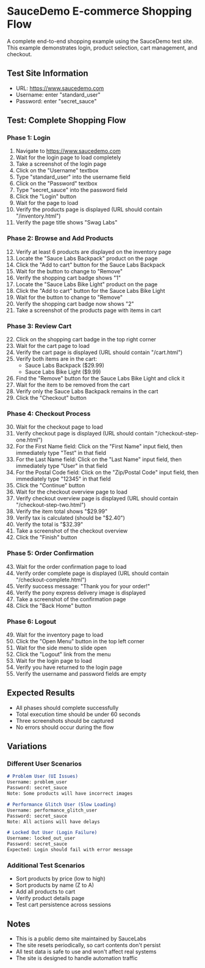 # SauceDemo E-commerce Shopping Flow

A complete end-to-end shopping example using the SauceDemo test site. This example demonstrates login, product selection, cart management, and checkout.

## Test Site Information
- URL: https://www.saucedemo.com
- Username: enter "standard_user"
- Password: enter "secret_sauce"

## Test: Complete Shopping Flow

### Phase 1: Login
1. Navigate to https://www.saucedemo.com
2. Wait for the login page to load completely
3. Take a screenshot of the login page
4. Click on the "Username" textbox
5. Type "standard_user" into the username field
6. Click on the "Password" textbox
7. Type "secret_sauce" into the password field
8. Click the "Login" button
9. Wait for the page to load
10. Verify the products page is displayed (URL should contain "/inventory.html")
11. Verify the page title shows "Swag Labs"

### Phase 2: Browse and Add Products
12. Verify at least 6 products are displayed on the inventory page
13. Locate the "Sauce Labs Backpack" product on the page
14. Click the "Add to cart" button for the Sauce Labs Backpack
15. Wait for the button to change to "Remove"
16. Verify the shopping cart badge shows "1"
17. Locate the "Sauce Labs Bike Light" product on the page
18. Click the "Add to cart" button for the Sauce Labs Bike Light
19. Wait for the button to change to "Remove"
20. Verify the shopping cart badge now shows "2"
21. Take a screenshot of the products page with items in cart

### Phase 3: Review Cart
22. Click on the shopping cart badge in the top right corner
23. Wait for the cart page to load
24. Verify the cart page is displayed (URL should contain "/cart.html")
25. Verify both items are in the cart:
    - Sauce Labs Backpack ($29.99)
    - Sauce Labs Bike Light ($9.99)
26. Find the "Remove" button for the Sauce Labs Bike Light and click it
27. Wait for the item to be removed from the cart
28. Verify only the Sauce Labs Backpack remains in the cart
29. Click the "Checkout" button

### Phase 4: Checkout Process
30. Wait for the checkout page to load
31. Verify checkout page is displayed (URL should contain "/checkout-step-one.html")
32. For the First Name field: Click on the "First Name" input field, then immediately type "Test" in that field
33. For the Last Name field: Click on the "Last Name" input field, then immediately type "User" in that field  
34. For the Postal Code field: Click on the "Zip/Postal Code" input field, then immediately type "12345" in that field
35. Click the "Continue" button
36. Wait for the checkout overview page to load
37. Verify checkout overview page is displayed (URL should contain "/checkout-step-two.html")
38. Verify the item total shows "$29.99"
39. Verify tax is calculated (should be "$2.40")
40. Verify the total is "$32.39"
41. Take a screenshot of the checkout overview
42. Click the "Finish" button

### Phase 5: Order Confirmation
43. Wait for the order confirmation page to load
44. Verify order complete page is displayed (URL should contain "/checkout-complete.html")
45. Verify success message: "Thank you for your order!"
46. Verify the pony express delivery image is displayed
47. Take a screenshot of the confirmation page
48. Click the "Back Home" button

### Phase 6: Logout
49. Wait for the inventory page to load
50. Click the "Open Menu" button in the top left corner
51. Wait for the side menu to slide open
52. Click the "Logout" link from the menu
53. Wait for the login page to load
54. Verify you have returned to the login page
55. Verify the username and password fields are empty

## Expected Results
- All phases should complete successfully
- Total execution time should be under 60 seconds
- Three screenshots should be captured
- No errors should occur during the flow

## Variations

### Different User Scenarios
```markdown
# Problem User (UI Issues)
Username: problem_user
Password: secret_sauce
Note: Some products will have incorrect images

# Performance Glitch User (Slow Loading)
Username: performance_glitch_user  
Password: secret_sauce
Note: All actions will have delays

# Locked Out User (Login Failure)
Username: locked_out_user
Password: secret_sauce
Expected: Login should fail with error message
```

### Additional Test Scenarios
- Sort products by price (low to high)
- Sort products by name (Z to A)
- Add all products to cart
- Verify product details page
- Test cart persistence across sessions

## Notes
- This is a public demo site maintained by SauceLabs
- The site resets periodically, so cart contents don't persist
- All test data is safe to use and won't affect real systems
- The site is designed to handle automation traffic